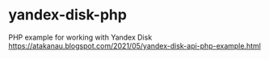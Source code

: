 # yandex-disk-php
PHP example for working with Yandex Disk https://atakanau.blogspot.com/2021/05/yandex-disk-api-php-example.html
